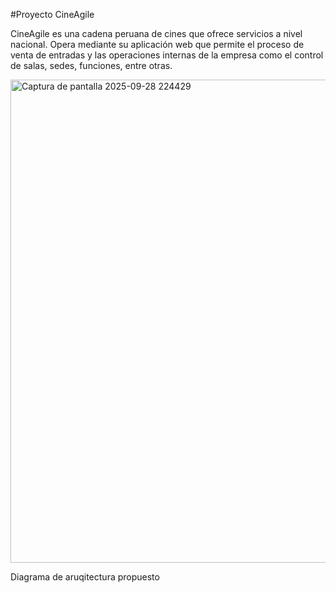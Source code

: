 #Proyecto CineAgile

CineAgile es una cadena peruana de cines que ofrece servicios a nivel nacional. Opera mediante su aplicación web que permite el proceso de venta de entradas y las operaciones internas de la empresa como el control de salas, sedes, funciones, entre otras.

<img width="1681" height="773" alt="Captura de pantalla 2025-09-28 224429" src="https://github.com/user-attachments/assets/6596418a-403b-41a8-ae16-349674406f7d" />

Diagrama de aruqitectura propuesto
